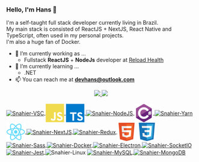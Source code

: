 ### Hello, I'm Hans 👋

I'm a self-taught full stack developer currently living in Brazil.  
My main stack is consisted of ReactJS + NextJS, React Native and TypeScript, often used in my personal projects.  
I'm also a huge fan of Docker.

- 🔭 I’m currently working as ...
  - Fullstack **ReactJS** + **NodeJs** developer at [Reload Health](https://www.linkedin.com/company/reload-health/)
- 🌱 I’m currently learning ...
  - .NET
- 📫 You can reach me at **devhans@outlook.com**

<div align="center">
  <a href="https://github.com/snahier">
  <img height="180em" src="https://github-readme-stats.vercel.app/api?username=snahier&show_icons=true&theme=dracula&include_all_commits=true&count_private=true"/>
  <img height="180em" src="https://github-readme-stats.vercel.app/api/top-langs/?username=snahier&layout=compact&langs_count=7&theme=dracula"/>
</div>
  
<div style="display: inline_block"><br>
  <a href="https://code.visualstudio.com/">
    <img align="center" alt="Snahier-VSC" height="50" width="50" src="https://cdn.jsdelivr.net/gh/devicons/devicon/icons/vscode/vscode-original.svg" />
  </a>
  
  <a href="https://www.javascript.com/">
    <img align="center" alt="Snahier-Js" height="50" width="50" src="https://raw.githubusercontent.com/devicons/devicon/master/icons/javascript/javascript-plain.svg">
  </a>
  
  <a href="https://www.typescriptlang.org/">
    <img align="center" alt="Snahier-Ts" height="50" width="50" src="https://raw.githubusercontent.com/devicons/devicon/master/icons/typescript/typescript-plain.svg">
  </a>
  
  <a href="https://nodejs.org/en/">
    <img align="center" alt="Snahier-NodeJS" height="50" width="50" src="https://cdn.jsdelivr.net/gh/devicons/devicon/icons/nodejs/nodejs-original-wordmark.svg" />
  </a>
  
  <a href="https://dotnet.microsoft.com/">
    <img align="center" alt="Snahier-Csharp" height="50" width="50" src="https://raw.githubusercontent.com/devicons/devicon/master/icons/csharp/csharp-original.svg">
  </a>
  
  <a href="https://yarnpkg.com/">
    <img align="center" alt="Snahier-Yarn" height="50" width="50" src="https://cdn.jsdelivr.net/gh/devicons/devicon/icons/yarn/yarn-original.svg" />
  </a>
  
  <a href="https://reactjs.org/">
    <img align="center" alt="Snahier-React" height="50" width="50" src="https://raw.githubusercontent.com/devicons/devicon/master/icons/react/react-original.svg">
  </a>
  
  <a href="https://nextjs.org/">
    <img align="center" alt="Snahier-NextJS" height="50" width="50" src="https://cdn.jsdelivr.net/gh/devicons/devicon/icons/nextjs/nextjs-line.svg" />
  </a>
  
  <a href="https://redux-toolkit.js.org/">
    <img align="center" alt="Snahier-Redux" height="50" width="50"src="https://cdn.jsdelivr.net/gh/devicons/devicon/icons/redux/redux-original.svg" />
  </a>
  
  <img align="center" alt="Snahier-HTML" height="50" width="50" src="https://raw.githubusercontent.com/devicons/devicon/master/icons/html5/html5-original.svg">
  
  <img align="center" alt="Snahier-CSS" height="50" width="50" src="https://raw.githubusercontent.com/devicons/devicon/master/icons/css3/css3-original.svg">
  
  <a href="https://sass-lang.com/documentation/style-rules/parent-selector">
    <img align="center" alt="Snahier-Sass" height="50" width="50" src="https://cdn.jsdelivr.net/gh/devicons/devicon/icons/sass/sass-original.svg" />
  </a>
  
  <a href="https://www.docker.com/">
    <img align="center" alt="Snahier-Docker" height="50" width="50" src="https://cdn.jsdelivr.net/gh/devicons/devicon/icons/docker/docker-original-wordmark.svg" />
  </a>
  
  <a href="https://www.electronjs.org/">
    <img align="center" alt="Snahier-Electron" height="50" width="50" src="https://cdn.jsdelivr.net/gh/devicons/devicon/icons/electron/electron-original.svg" />
  </a>
  
  <a href="https://socket.io/">
    <img align="center" alt="Snahier-SocketIO" height="50" width="50" src="https://cdn.jsdelivr.net/gh/devicons/devicon/icons/socketio/socketio-original.svg" />
  </a>
  
  <a href="https://jestjs.io/">
    <img align="center" alt="Snahier-Jest" height="50" width="50" src="https://cdn.jsdelivr.net/gh/devicons/devicon/icons/jest/jest-plain.svg" />
  </a>
  
  <img align="center" alt="Snahier-Linux" height="50" width="50" src="https://cdn.jsdelivr.net/gh/devicons/devicon/icons/linux/linux-original.svg" />
  
  <a href="https://www.mysql.com/">
    <img align="center" alt="Snahier-MySQL" height="50" width="50" src="https://cdn.jsdelivr.net/gh/devicons/devicon/icons/mysql/mysql-original.svg" />
  </a>
  
  <a href="https://www.mongodb.com/">
    <img align="center" alt="Snahier-MongoDB" height="50" width="50" src="https://cdn.jsdelivr.net/gh/devicons/devicon/icons/mongodb/mongodb-original-wordmark.svg" />
  </a>
</div>

